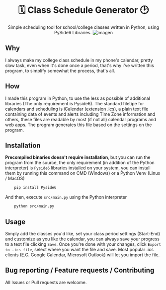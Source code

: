 <div align="center">

# 🗓️ Class Schedule Generator 🕑
Simple scheduling tool for school/college classes written in Python, using PySide6 Libraries.
![imagen](https://github.com/user-attachments/assets/fd3d720d-1a5f-4c5a-be07-00eba6d32a07)

</div>

## Why
I always make my college class schedule in my phone's calendar, pretty slow task, even when it's done once a period, that's why i've written this program, to simplify somewhat the process, that's all.
## How
I made this program in Python, to use the less as possible of additional libraries (The only requirement is Pyside6). The standard filetipe for calendars and scheduling is iCalendar (extension .ics), a plain text file containing data of events and alerts including Time Zone information and others, these files are readable by most (if not all) calendar programs and web apps. The program generates this file based on the settings on the program.
## Installation
**Precompiled binaries doesn't require installation**, but you can run the program from the source, the only requirement (in addition of the Python interpreter) is `Pyside6` libraries installed on your system, you can install them by running this command on CMD (Windows) or a Python Venv (Linux / MacOS)
```sh
    pip install Pyside6
```
And then, execute `src/main.py` using the Python interpreter
```sh
    python src/main.py
```
## Usage
Simply add the classes you'd like, set your class period settings (Start-End) and customize as you like the calendar, you can always save your progress to a text file clicking `Save`. Once you're done with your changes, click `Export to .ics file`, select where you want the file and save. Most popular .ics clients (E.G. Google Calendar, Microsoft Outlook) will let you import the file.
## Bug reporting / Feature requests / Contributing
All Issues or Pull requests are welcome.
